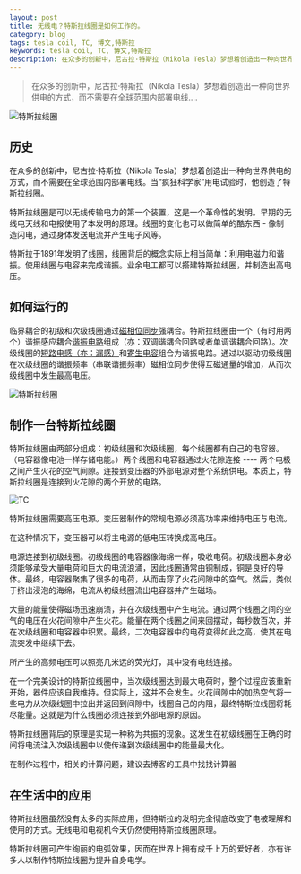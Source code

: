 ```yaml
---
layout: post
title: 无线电？特斯拉线圈是如何工作的。
category: blog
tags: tesla coil, TC, 博文,特斯拉
keywords: tesla coil, TC, 博文,特斯拉
description: 在众多的创新中，尼古拉·特斯拉（Nikola Tesla）梦想着创造出一种向世界供电的方式，而不需要在全球范围内部署电线....
---
```


>在众多的创新中，尼古拉·特斯拉（Nikola Tesla）梦想着创造出一种向世界供电的方式，而不需要在全球范围内部署电线....

![特斯拉线圈](http://ouav818sk.bkt.clouddn.com/tesla-coil-fermilab.jpeg)

## 历史

在众多的创新中，尼古拉·特斯拉（Nikola Tesla）梦想着创造出一种向世界供电的方式，而不需要在全球范围内部署电线。当“疯狂科学家”用电试验时，他创造了特斯拉线圈。

特斯拉线圈是可以无线传输电力的第一个装置，这是一个革命性的发明。早期的无线电天线和电报使用了本发明的原理。线圈的变化也可以做简单的酷东西 - 像制造闪电，通过身体发送电流并产生电子风等。

特斯拉于1891年发明了线圈，线圈背后的概念实际上相当简单：利用电磁力和谐振。使用线圈与电容来完成谐振。业余电工都可以搭建特斯拉线圈，并制造出高电压。

## 如何运行的

临界耦合的初级和次级线圈通过[磁相位同步](https://en.wikipedia.org/wiki/Resonant_inductive_coupling)强耦合。特斯拉线圈由一个（有时用两个）谐振感应耦合[谐振电路](https://en.wikipedia.org/wiki/Electrical_resonance)组成（亦：双调谐耦合回路或者单调谐耦合回路）。次级线圈的[短路电感（亦：漏感）](https://en.wikipedia.org/wiki/Short-circuit_inductance)和[寄生电容](https://en.wikipedia.org/wiki/Capacitance#Stray_capacitance)组合为谐振电路。通过以驱动初级线圈在次级线圈的谐振频率（串联谐振频率）磁相位同步使得互磁通量的增加，从而次级线圈中发生最高电压。

![特斯拉线圈](http://ouav818sk.bkt.clouddn.com/tesla-coil-070914final.jpg)

## 制作一台特斯拉线圈

特斯拉线圈由两部分组成：初级线圈和次级线圈，每个线圈都有自己的电容器。（电容器像电池一样存储电能。）两个线圈和电容器通过火花隙连接 ---- 两个电极之间产生火花的空气间隙。连接到变压器的外部电源对整个系统供电。本质上，特斯拉线圈是连接到火花隙的两个开放的电路。

![TC](http://ouav818sk.bkt.clouddn.com/tc.jpg)

特斯拉线圈需要高压电源。变压器制作的常规电源必须高功率来维持电压与电流。

在这种情况下，变压器可以将主电源的低电压转换成高电压。

电源连接到初级线圈。初级线圈的电容器像海绵一样，吸收电荷。初级线圈本身必须能够承受大量电荷和巨大的电流浪涌，因此线圈通常由铜制成，铜是良好的导体。最终，电容器聚集了很多的电荷，从而击穿了火花间隙中的空气。然后，类似于挤出浸泡的海绵，电流从初级线圈流出电容器并产生磁场。

大量的能量使得磁场迅速崩溃，并在次级线圈中产生电流。通过两个线圈之间的空气的电压在火花间隙中产生火花。能量在两个线圈之间来回摆动，每秒数百次，并在次级线圈和电容器中积累。最终，二次电容器中的电荷变得如此之高，使其在电流突发中继续下去。

所产生的高频电压可以照亮几米远的荧光灯，其中没有电线连接。

在一个完美设计的特斯拉线圈中，当次级线圈达到最大电荷时，整个过程应该重新开始，器件应该自我维持。但实际上，这并不会发生。火花间隙中的加热空气将一些电力从次级线圈中拉出并返回到间隙中，线圈自己的内阻，最终特斯拉线圈将耗尽能量。这就是为什么线圈必须连接到外部电源的原因。

特斯拉线圈背后的原理是实现一种称为共振的现象。这发生在初级线圈在正确的时间将电流注入次级线圈中以使传递到次级线圈中的能量最大化。

在制作过程中，相关的计算问题，建议去博客的工具中找找计算器

## 在生活中的应用

特斯拉线圈虽然没有太多的实际应用，但特斯拉的发明完全彻底改变了电被理解和使用的方式。无线电和电视机今天仍然使用特斯拉线圈原理。

特斯拉线圈可产生绚丽的电弧效果，因而在世界上拥有成千上万的爱好者，亦有许多人以制作特斯拉线圈为提升自身电学。